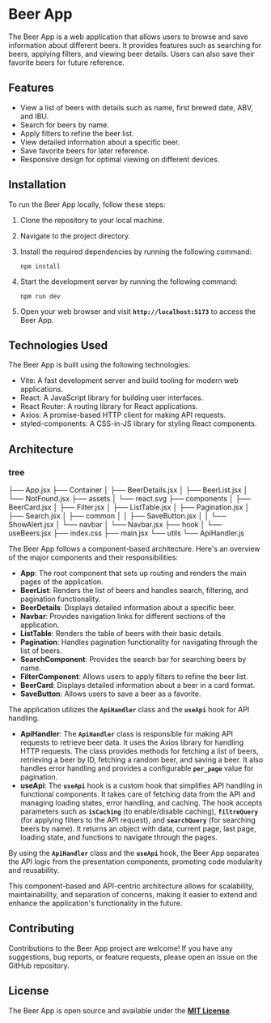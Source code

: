 # **Beer App**

The Beer App is a web application that allows users to browse and save information about different beers. It provides features such as searching for beers, applying filters, and viewing beer details. Users can also save their favorite beers for future reference.

## **Features**

- View a list of beers with details such as name, first brewed date, ABV, and IBU.
- Search for beers by name.
- Apply filters to refine the beer list.
- View detailed information about a specific beer.
- Save favorite beers for later reference.
- Responsive design for optimal viewing on different devices.

## **Installation**

To run the Beer App locally, follow these steps:

1. Clone the repository to your local machine.
2. Navigate to the project directory.
3. Install the required dependencies by running the following command:
    
    ```
    npm install
    ```
    
4. Start the development server by running the following command:
    
    ```
    npm run dev
    ```
    
5. Open your web browser and visit **`http://localhost:5173`** to access the Beer App.

## **Technologies Used**

The Beer App is built using the following technologies:

- Vite: A fast development server and build tooling for modern web applications.
- React: A JavaScript library for building user interfaces.
- React Router: A routing library for React applications.
- Axios: A promise-based HTTP client for making API requests.
- styled-components: A CSS-in-JS library for styling React components.

## **Architecture**

### **tree**
├── App.jsx
├── Container
│   ├── BeerDetails.jsx
│   ├── BeerList.jsx
│   └── NotFound.jsx
├── assets
│   └── react.svg
├── components
│   ├── BeerCard.jsx
│   ├── Filter.jsx
│   ├── ListTable.jsx
│   ├── Pagination.jsx
│   ├── Search.jsx
│   ├── common
│   │   ├── SaveButton.jsx
│   │   └── ShowAlert.jsx
│   └── navbar
│       └── Navbar.jsx
├── hook
│   └── useBeers.jsx
├── index.css
├── main.jsx
└── utils
    └── ApiHandler.js


The Beer App follows a component-based architecture. Here's an overview of the major components and their responsibilities:

- **App**: The root component that sets up routing and renders the main pages of the application.
- **BeerList**: Renders the list of beers and handles search, filtering, and pagination functionality.
- **BeerDetails**: Displays detailed information about a specific beer.
- **Navbar**: Provides navigation links for different sections of the application.
- **ListTable**: Renders the table of beers with their basic details.
- **Pagination**: Handles pagination functionality for navigating through the list of beers.
- **SearchComponent**: Provides the search bar for searching beers by name.
- **FilterComponent**: Allows users to apply filters to refine the beer list.
- **BeerCard**: Displays detailed information about a beer in a card format.
- **SaveButton**: Allows users to save a beer as a favorite.

The application utilizes the **`ApiHandler`** class and the **`useApi`** hook for API handling.

- **ApiHandler**: The **`ApiHandler`** class is responsible for making API requests to retrieve beer data. It uses the Axios library for handling HTTP requests. The class provides methods for fetching a list of beers, retrieving a beer by ID, fetching a random beer, and saving a beer. It also handles error handling and provides a configurable **`per_page`** value for pagination.
- **useApi**: The **`useApi`** hook is a custom hook that simplifies API handling in functional components. It takes care of fetching data from the API and managing loading states, error handling, and caching. The hook accepts parameters such as **`isCaching`** (to enable/disable caching), **`filtreQuery`** (for applying filters to the API request), and **`searchQuery`** (for searching beers by name). It returns an object with data, current page, last page, loading state, and functions to navigate through the pages.

By using the **`ApiHandler`** class and the **`useApi`** hook, the Beer App separates the API logic from the presentation components, promoting code modularity and reusability.

This component-based and API-centric architecture allows for scalability, maintainability, and separation of concerns, making it easier to extend and enhance the application's functionality in the future.

## **Contributing**

Contributions to the Beer App project are welcome! If you have any suggestions, bug reports, or feature requests, please open an issue on the GitHub repository.

## **License**

The Beer App is open source and available under the **[MIT License](https://opensource.org/licenses/MIT)**.